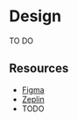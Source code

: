 # Design

TO DO

## Resources

- [Figma](https://www.figma.com/files/team/438792081639669302/Sourcegraph)
- [Zeplin](#)
- TODO
